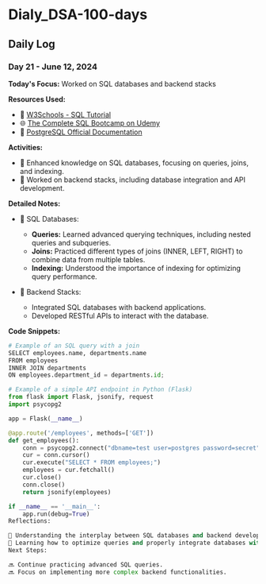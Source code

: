 # Dialy_DSA-100-days

## Daily Log

### Day 21 - June 12, 2024

**Today's Focus:** Worked on SQL databases and backend stacks

**Resources Used:**
- 📖 <a href="https://www.w3schools.com/sql/">W3Schools - SQL Tutorial</a>
- 🌐 <a href="https://www.udemy.com/course/the-complete-sql-bootcamp/">The Complete SQL Bootcamp on Udemy</a>
- 📖 <a href="https://www.postgresql.org/docs/">PostgreSQL Official Documentation</a>

**Activities:**
- 📝 Enhanced knowledge on SQL databases, focusing on queries, joins, and indexing.
- 📌 Worked on backend stacks, including database integration and API development.

**Detailed Notes:**
- 📝 SQL Databases:
  - **Queries:** Learned advanced querying techniques, including nested queries and subqueries.
  - **Joins:** Practiced different types of joins (INNER, LEFT, RIGHT) to combine data from multiple tables.
  - **Indexing:** Understood the importance of indexing for optimizing query performance.
  
- 📝 Backend Stacks:
  - Integrated SQL databases with backend applications.
  - Developed RESTful APIs to interact with the database.

**Code Snippets:**
```python
# Example of an SQL query with a join
SELECT employees.name, departments.name
FROM employees
INNER JOIN departments
ON employees.department_id = departments.id;

# Example of a simple API endpoint in Python (Flask)
from flask import Flask, jsonify, request
import psycopg2

app = Flask(__name__)

@app.route('/employees', methods=['GET'])
def get_employees():
    conn = psycopg2.connect("dbname=test user=postgres password=secret")
    cur = conn.cursor()
    cur.execute("SELECT * FROM employees;")
    employees = cur.fetchall()
    cur.close()
    conn.close()
    return jsonify(employees)

if __name__ == '__main__':
    app.run(debug=True)
Reflections:

🤔 Understanding the interplay between SQL databases and backend development is crucial for building efficient applications.
🚀 Learning how to optimize queries and properly integrate databases with backend services enhances overall application performance.
Next Steps:

🔜 Continue practicing advanced SQL queries.
🔜 Focus on implementing more complex backend functionalities.
